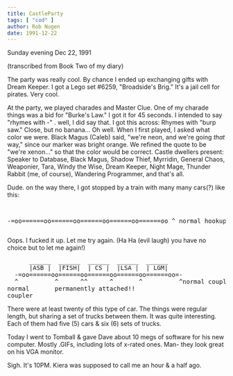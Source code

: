 ```yaml
---
title: CastleParty
tags: [ "cod" ]
author: Rob Nugen
date: 1991-12-22
---
```


<p class=date>Sunday evening Dec 22, 1991</p>

<p class=note>(transcribed from Book Two of my diary)</p>

<p>The party was really cool.  By chance I ended up exchanging gifts
with Dream Keeper.  I got a Lego set #6259, "Broadside's Brig."  It's
a jail cell for pirates.  Very cool.

<p>At the party, we played charades and Master Clue.  One of my
charade things was a bid for "Burke's Law."  I got it for 45 seconds.
I intended to say "rhymes with -" . well, I did say that.  I got this
across: Rhymes with "burp saw." Close, but no banana... Oh well.  When
I first played, I asked what color we were.  Black Magus (Caleb) said,
"we're neon, and we're going <em>that</em> way," since our marker was
bright orange.  We refined the quote to be "we're xenon..." so that
the color would be correct.  Castle dwellers present: Speaker to
Database, Black Magus, Shadow Thief, Myrridin, General Chaos,
Weaponier, Tara, Windy the Wise, Dream Keeper, Night Mage, Thunder
Rabbit (me, of course), Wandering Programmer, and that's all.

<p>Dude.  on the way there, I got stopped by a train with many many cars(?) like this:

<p><pre>

  -=oo======oo======oo======oo======oo======oo
  ^
normal
hookup thing
</pre>

<p>Oops.  I fucked it up.  Let me try again.  (Ha Ha (evil laugh) you
have no choice but to let me again!)

<p><pre>
      ______  ______  ______  ______  ______
      |ASB |  |FISH|  | CS |  |LSA |  | LGM|
  -=oo======oo======oo======oo======oo======oo=-
  ^          ^      ^^      ^       ^          ^normal coupler
normal       permanently attached!!
coupler
</pre>

<p>There were at least twenty of this type of car.  The things were
regular length, but sharing a set of trucks between them.  It was
quite interesting.  Each of them had five (5) cars & six (6) sets of
trucks.

<p>Today I went to Tomball & gave Dave about 10 megs of software for
his new computer.  Mostly .GIFs, including lots of x-rated ones.  Man-
they look great on his VGA monitor.

<p>Sigh. It's 10PM.  Kiera was supposed to call me an hour & a half ago.
